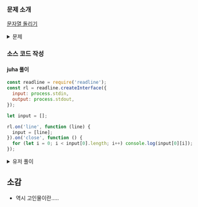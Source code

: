 ### 문제 소개

[문자열 돌리기](https://school.programmers.co.kr/learn/courses/30/lessons/181945)

<details>
<summary>문제</summary>
<div markdown="1">

문자열 str이 주어집니다.
문자열을 시계방향으로 90도 돌려서 아래 입출력 예와 같이 출력하는 코드를 작성해 보세요.

</div>
</details>

### 소스 코드 작성

#### juha 풀이

```js
const readline = require('readline');
const rl = readline.createInterface({
  input: process.stdin,
  output: process.stdout,
});

let input = [];

rl.on('line', function (line) {
  input = [line];
}).on('close', function () {
  for (let i = 0; i < input[0].length; i++) console.log(input[0][i]);
});
```

<details>
<summary>유저 풀이</summary>
<div markdown="2">

```js
const readline = require('readline');
const rl = readline.createInterface({
  input: process.stdin,
  output: process.stdout,
});

let input;

rl.on('line', (line) => {
  input = [...line];
}).on('close', () => {
  console.log(input.join('\n'));
});
```

</div>
</details>

## 소감

- 역시 고인물이란.....
